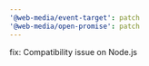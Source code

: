 ```yaml
---
'@web-media/event-target': patch
'@web-media/open-promise': patch
---
```


fix: Compatibility issue on Node.js
